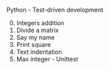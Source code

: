 Python - Test-driven development

0. Integers addition
1. Divide a matrix
2. Say my name
3. Print square
4. Text indentation
5. Max integer - Unittest

